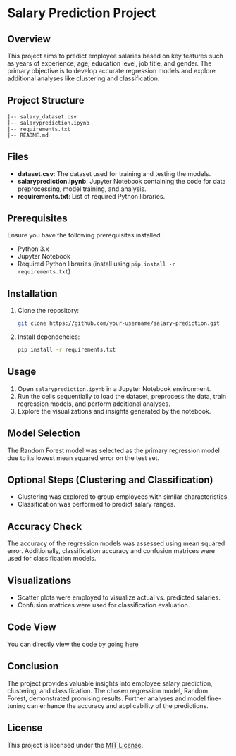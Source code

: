 # Salary Prediction Project

## Overview

This project aims to predict employee salaries based on key features such as years of experience, age, education level, job title, and gender. The primary objective is to develop accurate regression models and explore additional analyses like clustering and classification.

## Project Structure

```
|-- salary_dataset.csv
|-- salaryprediction.ipynb
|-- requirements.txt
|-- README.md
```

## Files

- **dataset.csv**: The dataset used for training and testing the models.
- **salaryprediction.ipynb**: Jupyter Notebook containing the code for data preprocessing, model training, and analysis.
- **requirements.txt**: List of required Python libraries.

## Prerequisites

Ensure you have the following prerequisites installed:

- Python 3.x
- Jupyter Notebook
- Required Python libraries (install using `pip install -r requirements.txt`)

## Installation

1. Clone the repository:

   ```bash
   git clone https://github.com/your-username/salary-prediction.git
   ```

2. Install dependencies:

   ```bash
   pip install -r requirements.txt
   ```

## Usage

1. Open `salaryprediction.ipynb` in a Jupyter Notebook environment.
2. Run the cells sequentially to load the dataset, preprocess the data, train regression models, and perform additional analyses.
3. Explore the visualizations and insights generated by the notebook.

## Model Selection

The Random Forest model was selected as the primary regression model due to its lowest mean squared error on the test set.

## Optional Steps (Clustering and Classification)

- Clustering was explored to group employees with similar characteristics.
- Classification was performed to predict salary ranges.

## Accuracy Check

The accuracy of the regression models was assessed using mean squared error. Additionally, classification accuracy and confusion matrices were used for classification models.

## Visualizations

- Scatter plots were employed to visualize actual vs. predicted salaries.
- Confusion matrices were used for classification evaluation.

## Code View
You can directly view the code by going [here](https://nbviewer.org/github/sahyam2023/employee-salary/blob/main/Salary-Prediction.ipynb)

## Conclusion

The project provides valuable insights into employee salary prediction, clustering, and classification. The chosen regression model, Random Forest, demonstrated promising results. Further analyses and model fine-tuning can enhance the accuracy and applicability of the predictions.

## License

This project is licensed under the [MIT License](LICENSE).
